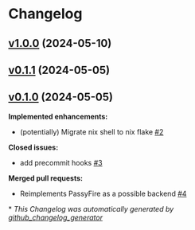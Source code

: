# Changelog

## [v1.0.0](https://github.com/greysoh/nextnet/tree/v1.0.0) (2024-05-10)

## [v0.1.1](https://github.com/greysoh/nextnet/tree/v0.1.1) (2024-05-05)

## [v0.1.0](https://github.com/greysoh/nextnet/tree/v0.1.0) (2024-05-05)

**Implemented enhancements:**

- \(potentially\) Migrate nix shell to nix flake [\#2](https://github.com/greysoh/nextnet/issues/2)

**Closed issues:**

- add precommit hooks [\#3](https://github.com/greysoh/nextnet/issues/3)

**Merged pull requests:**

- Reimplements PassyFire as a possible backend [\#4](https://github.com/greysoh/nextnet/pull/4)



\* *This Changelog was automatically generated by [github_changelog_generator](https://github.com/github-changelog-generator/github-changelog-generator)*
